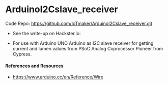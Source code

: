# ArduinoI2Cslave_receiver
Code Repo: https://github.com/IoTmaker/ArduinoI2Cslave_receiver.git

- See the write-up on Hackster.io: 


- For use with Arduino UNO
Arduino as I2C slave receiver for getting current and lumen values from PSoC Analog Coprocessor Pioneer from Cypress.  

#### References and Resources
- https://www.arduino.cc/en/Reference/Wire